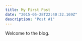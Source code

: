 ```yaml
---
title: My First Post
date: "2015-05-28T22:40:32.169Z"
description: "Post #1"
---
```


Welcome to the blog.
